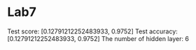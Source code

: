 # Lab7
Test score: [0.12791212252483933, 0.9752]
Test accuracy: [0.12791212252483933, 0.9752]
The number of hidden layer:  6

